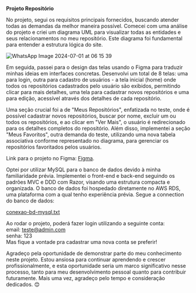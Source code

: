 **Projeto Repositório**


No projeto, segui os requisitos principais fornecidos, buscando atender todas as demandas da melhor maneira possível. Comecei com uma análise do projeto e criei um diagrama UML para visualizar todas as entidades e seus relacionamentos no meu repositório. Este diagrama foi fundamental para entender a estrutura lógica do site.


![WhatsApp Image 2024-07-01 at 06 15 39](https://github.com/annybuch/app-repository/assets/132410900/fd078fd5-2e0e-40c1-b274-0335067e3393)


Em seguida, passei para o design das telas usando o Figma para traduzir minhas ideias em interfaces concretas. Desenvolvi um total de 8 telas: uma para login, outra para cadastro de usuários - a tela inicial (home) onde todos os repositórios cadastrados pelo usuário são exibidos, permitindo clicar para mais detalhes, uma tela para cadastrar novos repositórios e uma para edição, acessível através dos detalhes de cada repositório.

Uma seção crucial foi a de "Meus Repositórios", enfatizada no teste, onde é possível cadastrar novos repositórios, buscar por nome, excluir um ou todos os repositórios, e ao clicar em "Ver Mais", o usuário é redirecionado para os detalhes completos do repositório. Além disso, implementei a seção "Meus Favoritos", outra demanda do teste, utilizando uma nova tabela associativa conforme representado no diagrama, para gerenciar os repositórios favoritados pelos usuários.


Link para o projeto no Figma: [Figma](https://www.figma.com/design/E6kUeZ7GyIeu1oh5sLVScj/Repositorio?node-id=0-1&t=3eYET7hGFVDOnlwq-1).


Optei por utilizar MySQL para o banco de dados devido à minha familiaridade prévia. Implementei o front-end e back-end seguindo os padrões MVC e DDD com Razor, visando uma estrutura compacta e organizada. O banco de dados foi hospedado diretamente no AWS RDS, uma plataforma com a qual tenho experiência prévia. Segue a connection do banco de dados:


[conexao-bd-mysql.txt](https://github.com/user-attachments/files/16050621/conexao-bd-mysql.txt)


Ao rodar o projeto, poderá fazer login utilizando a seguinte conta:<br>
email: teste@admin.com<br>
senha: 123<br>
Mas fique a vontade pra cadastrar uma nova conta se preferir!


Agradeço pela oportunidade de demonstrar parte do meu conhecimento neste projeto. Estou ansiosa para continuar aprendendo e crescer profissionalmente, e esta oportunidade seria um marco significativo nesse processo, tanto para meu desenvolvimento pessoal quanto para contribuir futuramente. Mais uma vez, agradeço pelo tempo e consideração dedicados. 😊
